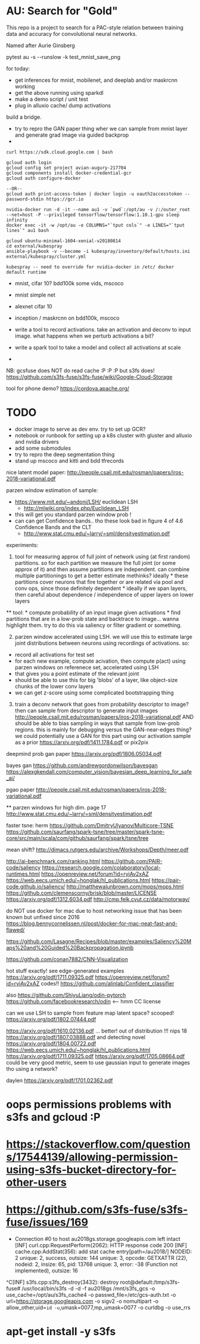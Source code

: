 # AU: Search for "Gold"

This repo is a project to search for a PAC-style relation between
training data and accuracy for convolutional neural networks.

Named after Aurie Ginsberg


pytest au -s --runslow -k test_mnist_save_png



for today:
 * get inferences for mnist, mobilenet, and deeplab and/or maskrcnn working
 * get the above running using sparkdl
 * make a demo script / unit test
 * plug in alluxio cache/ dump activations



build a bridge.
 * try to repro the GAN paper thing wher we can sample from mnist layer and
    generate grad image via guided backprop
 * 


```
curl https://sdk.cloud.google.com | bash
```

```
gcloud auth login
gcloud config set project avian-augury-217704
gcloud components install docker-credential-gcr
gcloud auth configure-docker

--OR--
gcloud auth print-access-token | docker login -u oauth2accesstoken --password-stdin https://gcr.io

```


```
nvidia-docker run -d -it --name au1 -v `pwd`:/opt/au -v /:/outer_root --net=host -P --privileged tensorflow/tensorflow:1.10.1-gpu sleep infinity
docker exec -it -w /opt/au -e COLUMNS="`tput cols`" -e LINES="`tput lines`" au1 bash
```



```
gcloud ubuntu-minimal-1604-xenial-v20180814
cd external/kubespray
ansible-playbook -v --become -i kubespray/inventory/default/hosts.ini external/kubespray/cluster.yml

kubespray -- need to override for nvidia-docker in /etc/ docker default runtime
```




 * mnist, cifar 10?  bdd100k some vids, mscoco
 
 * mnist simple net
 * alexnet cifar 10
 * inception / maskrcnn on bdd100k, mscoco
 
 
 * write a tool to record activations.  take an activation and deconv to input image.
    what happens when we perturb activations a bit?
 
 * write a spark tool to take a model and collect all activations at scale
 * 


NB: gcsfuse does NOT do read cache :P :P :P 
but s3fs does! https://github.com/s3fs-fuse/s3fs-fuse/wiki/Google-Cloud-Storage

tool for phone demo? https://cordova.apache.org/

# TODO
 * docker image to serve as dev env.  try to set up GCR?
 * notebook or runbook for setting up a k8s cluster with gluster and alluxio and nvidia drivers
 * add some submodules
 * try to repro the deep segmentation thing
 * stand up mscoco and kitti and bdd tfrecords



nice latent model paper: http://people.csail.mit.edu/rosman/papers/iros-2018-variational.pdf

parzen window estimation of sample:
 * https://www.mit.edu/~andoni/LSH/  euclidean LSH
     * http://mlwiki.org/index.php/Euclidean_LSH
 * this will get you standard parzen window prob !
 * can can get Confidence bands.. tho these look bad in figure 4 of 4.6 Confidence Bands and the CLT
    * http://www.stat.cmu.edu/~larry/=sml/densityestimation.pdf


experiments:
 1) tool for measuring approx of full joint of network
      using (at first random) partitions.  so for
      each partition we measure the full joint (or some approx of it)
      and then assume partitions are independent.  can combine multiple
      partitionings to get a better estimate methinks? ideally 
        * these partitions cover neurons that fire together or are related via
             pool and conv ops, since those definitely dependent
        * ideally if we span layers, then careful about dependence /
             independence of upper layers on lower layers
     
   ** tool:
      * compute probability of an input image given activations
      * find partitions that are in a low-prob state and backtrace to
          image... wanna highlight them.  try to do this via
          saliency or filter gradient or something.
          
 2) parzen window accelerated using LSH.  we will use this to estimate large
      joint distributions between neurons using recordings of activations.  so:
   * record all activations for test set
   * for each new example, compute acivation, then compute p(act) using
       parzen windows on referenece set, accelerated using LSH
   * that gives you a point estimate of the relevant joint
   * should be able to use this for big 'blobs' of a layer, like 
       object-size chunks of the lower conv layers
   * we can get z-score using some complicated bootstrapping thing

 3) train a deconv network that goes from probability descriptor
      to image?  then can sample from descriptor to generate
      input images  http://people.csail.mit.edu/rosman/papers/iros-2018-variational.pdf
      AND should be able to bias sampling in ways that sample from low-prob
      regions.  this is mainly for debugging versus the GAN-near-edges thing?
      we could potentially use a GAN for this part using our activation
      sample as a prior   https://arxiv.org/pdf/1411.1784.pdf or pix2pix
      
  
deepmind prob gan paper
https://arxiv.org/pdf/1806.05034.pdf

bayes gan 
https://github.com/andrewgordonwilson/bayesgan
https://alexgkendall.com/computer_vision/bayesian_deep_learning_for_safe_ai/

pgao paper
http://people.csail.mit.edu/rosman/papers/iros-2018-variational.pdf


** parzen windows for high dim.  page 17 http://www.stat.cmu.edu/~larry/=sml/densityestimation.pdf

faster tsne:
herm https://github.com/DmitryUlyanov/Multicore-TSNE
https://github.com/saurfang/spark-tsne/tree/master/spark-tsne-core/src/main/scala/com/github/saurfang/spark/tsne/tree

mean shift?
http://dimacs.rutgers.edu/archive/Workshops/Depth/meer.pdf


http://ai-benchmark.com/ranking.html
https://github.com/PAIR-code/saliency
https://research.google.com/colaboratory/local-runtimes.html
https://openreview.net/forum?id=ryiAv2xAZ
https://web.eecs.umich.edu/~honglak/hl_publications.html
https://pair-code.github.io/saliency/
http://matthewalunbrown.com/mops/mops.html
https://github.com/clemenscorny/brisk/blob/master/LICENSE
https://arxiv.org/pdf/1312.6034.pdf
http://cmp.felk.cvut.cz/data/motorway/





do NOT use docker for mac due to host networking issue that has been known but unfixed since 2016 https://blog.bennycornelissen.nl/post/docker-for-mac-neat-fast-and-flawed/


https://github.com/Lasagne/Recipes/blob/master/examples/Saliency%20Maps%20and%20Guided%20Backpropagation.ipynb

https://github.com/conan7882/CNN-Visualization


hot stuff
exactly!  see edge-generated examples https://arxiv.org/pdf/1711.09325.pdf 
https://openreview.net/forum?id=ryiAv2xAZ
codes!!  https://github.com/alinlab/Confident_classifier 

also
https://github.com/ShiyuLiang/odin-pytorch
https://github.com/facebookresearch/odin <-- hmm CC license

can we use LSH to sample from feature map latent space?  scooped!
https://arxiv.org/pdf/1802.07444.pdf
 

https://arxiv.org/pdf/1610.02136.pdf ... better! out of distribution !!! nips 18   https://arxiv.org/pdf/1807.03888.pdf   and detecting novel https://arxiv.org/pdf/1804.00722.pdf   https://web.eecs.umich.edu/~honglak/hl_publications.html   https://arxiv.org/pdf/1711.09325.pdf
https://arxiv.org/pdf/1705.08664.pdf  could be very good metric, seem to use gaussian input to generate images tho using a network?

daylen https://arxiv.org/pdf/1701.02362.pdf 




# oops permissions problems with s3fs and gcloud :P   
# https://stackoverflow.com/questions/17544139/allowing-permission-using-s3fs-bucket-directory-for-other-users
# https://github.com/s3fs-fuse/s3fs-fuse/issues/169
* Connection #0 to host au2018gs.storage.googleapis.com left intact
[INF]       curl.cpp:RequestPerform(2062): HTTP response code 200
[INF]       cache.cpp:AddStat(356): add stat cache entry[path=/au2018/]
   NODEID: 2
   unique: 2, success, outsize: 144
unique: 3, opcode: GETXATTR (22), nodeid: 2, insize: 65, pid: 13768
   unique: 3, error: -38 (Function not implemented), outsize: 16



^C[INF] s3fs.cpp:s3fs_destroy(3432): destroy
root@default:/tmp/s3fs-fuse# /usr/local/bin/s3fs -d -d -f au2018gs /mnt/s3fs_gcs -o use_cache=/opt/au/s3fs_cache4 -o passwd_file=/etc/gcs-auth.txt -o url=https://storage.googleapis.com -o sigv2 -o nomultipart -o allow_other,uid=`id -u`,umask=0077,mp_umask=0077 -o curldbg -o use_rrs
#  apt-get install -y s3fs

